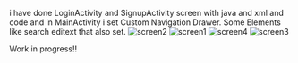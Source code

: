 i have done LoginActivity and SignupActivity screen with java and xml and code and in MainActivity i set Custom Navigation Drawer.
Some Elements like search editext that also set.
![screen2](https://github.com/user-attachments/assets/a2f9350b-bc1b-4518-a05a-a14dae218b15)
![screen1](https://github.com/user-attachments/assets/ada77cf5-5f25-4666-aa82-df81d4640d1e)
![screen4](https://github.com/user-attachments/assets/d2fd1add-efcd-453d-8120-3eff2413b5f9)
![screen3](https://github.com/user-attachments/assets/20d6b70c-1b2d-4465-8028-d133694a8b0c)


Work in progress!!
